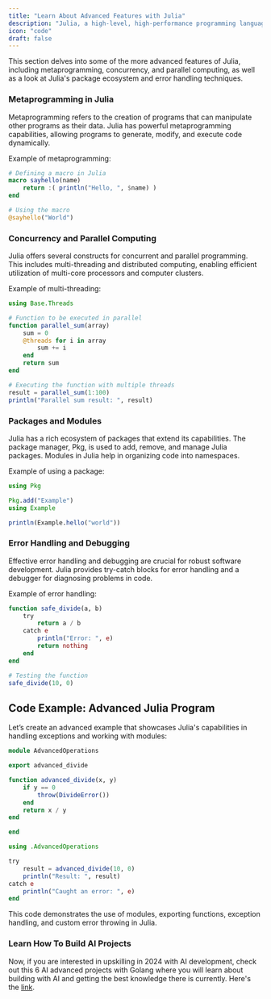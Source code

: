 ```yaml
---
title: "Learn About Advanced Features with Julia"
description: "Julia, a high-level, high-performance programming language, is designed for technical computing"
icon: "code"
draft: false
---
```


This section delves into some of the more advanced features of Julia, including metaprogramming, concurrency, and parallel computing, as well as a look at Julia's package ecosystem and error handling techniques.

### Metaprogramming in Julia

Metaprogramming refers to the creation of programs that can manipulate other programs as their data. Julia has powerful metaprogramming capabilities, allowing programs to generate, modify, and execute code dynamically.

Example of metaprogramming:

```julia
# Defining a macro in Julia
macro sayhello(name)
    return :( println("Hello, ", $name) )
end

# Using the macro
@sayhello("World")
```

### Concurrency and Parallel Computing

Julia offers several constructs for concurrent and parallel programming. This includes multi-threading and distributed computing, enabling efficient utilization of multi-core processors and computer clusters.

Example of multi-threading:

```julia
using Base.Threads

# Function to be executed in parallel
function parallel_sum(array)
    sum = 0
    @threads for i in array
        sum += i
    end
    return sum
end

# Executing the function with multiple threads
result = parallel_sum(1:100)
println("Parallel sum result: ", result)
```

### Packages and Modules

Julia has a rich ecosystem of packages that extend its capabilities. The package manager, Pkg, is used to add, remove, and manage Julia packages. Modules in Julia help in organizing code into namespaces.

Example of using a package:

```julia
using Pkg

Pkg.add("Example")
using Example

println(Example.hello("world"))
```

### Error Handling and Debugging

Effective error handling and debugging are crucial for robust software development. Julia provides try-catch blocks for error handling and a debugger for diagnosing problems in code.

Example of error handling:

```julia
function safe_divide(a, b)
    try
        return a / b
    catch e
        println("Error: ", e)
        return nothing
    end
end

# Testing the function
safe_divide(10, 0)
```

## Code Example: Advanced Julia Program

Let’s create an advanced example that showcases Julia's capabilities in handling exceptions and working with modules:

```julia
module AdvancedOperations

export advanced_divide

function advanced_divide(x, y)
    if y == 0
        throw(DivideError())
    end
    return x / y
end

end

using .AdvancedOperations

try
    result = advanced_divide(10, 0)
    println("Result: ", result)
catch e
    println("Caught an error: ", e)
end
```

This code demonstrates the use of modules, exporting functions, exception handling, and custom error throwing in Julia.

### Learn How To Build AI Projects

Now, if you are interested in upskilling in 2024 with AI development, check out this 6 AI advanced projects with Golang where you will learn about building with AI and getting the best knowledge there is currently. Here's the [link](https://akhilsharmatech.gumroad.com/l/zgxqq).
